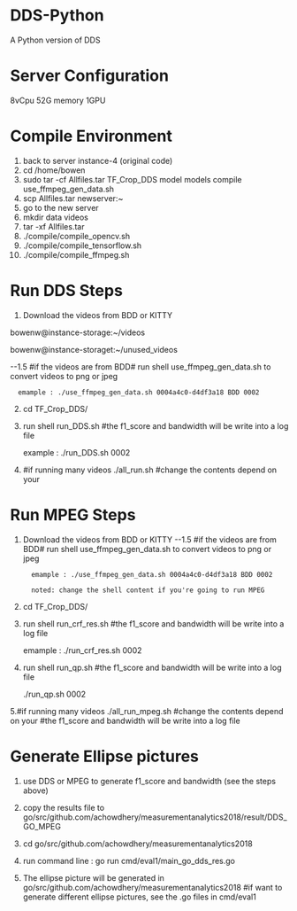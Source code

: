 # DDS-Python
A Python version of DDS

# Server Configuration
8vCpu 52G memory
1GPU


# Compile Environment
1. back to server instance-4 (original code)
2. cd /home/bowen
3. sudo tar -cf Allfiles.tar TF_Crop_DDS model models compile use_ffmpeg_gen_data.sh
4. scp Allfiles.tar newserver:~
5. go to the new server
6. mkdir data videos
7. tar -xf Allfiles.tar
8. ./compile/compile_opencv.sh
9. ./compile/compile_tensorflow.sh
10. ./compile/compile_ffmpeg.sh

# Run DDS Steps
1. Download the videos from BDD or KITTY

bowenw@instance-storage:~/videos

bowenw@instance-storaget:~/unused_videos

--1.5 #if the videos are from BDD#
      run shell use_ffmpeg_gen_data.sh to convert videos to png or jpeg
      
      emample : ./use_ffmpeg_gen_data.sh 0004a4c0-d4df3a18 BDD 0002
         
2. cd TF_Crop_DDS/

3. run shell run_DDS.sh <frame src directory>
   #the f1_score and bandwidth will be write into a log file
   
   example : ./run_DDS.sh 0002
   
 4. #if running many videos
 ./all_run.sh 
 #change the contents depend on your <frame src directory>
   
# Run MPEG Steps
1. Download the videos from BDD or KITTY
   --1.5 #if the videos are from BDD#
         run shell use_ffmpeg_gen_data.sh to convert videos to png or jpeg
         
         emample : ./use_ffmpeg_gen_data.sh 0004a4c0-d4df3a18 BDD 0002
         
         noted: change the shell content if you're going to run MPEG
         
2. cd TF_Crop_DDS/

3. run shell run_crf_res.sh <frame src directory>
   #the f1_score and bandwidth will be write into a log file
   
   emample : ./run_crf_res.sh 0002
   
4. run shell run_qp.sh <frame src directory>
   #the f1_score and bandwidth will be write into a log file
   
   ./run_qp.sh 0002
  
5.#if running many videos
   ./all_run_mpeg.sh #change the contents depend on your <frame src directory>
   #the f1_score and bandwidth will be write into a log file

# Generate Ellipse pictures

1. use DDS or MPEG to generate f1_score and bandwidth (see the steps above)

2. copy the results file to go/src/github.com/achowdhery/measurementanalytics2018/result/DDS_GO_MPEG

3. cd go/src/github.com/achowdhery/measurementanalytics2018

4. run command line : go run cmd/eval1/main_go_dds_res.go

5. The ellipse picture will be generated in go/src/github.com/achowdhery/measurementanalytics2018
#if want to generate different ellipse pictures, see the .go files in cmd/eval1

